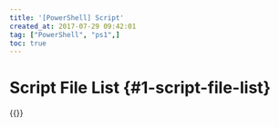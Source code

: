 ```yaml
---
title: '[PowerShell] Script'
created_at: 2017-07-29 09:42:01
tag: ["PowerShell", "ps1",]
toc: true
---
```


# Script File List {#1-script-file-list}

{{<file-list regularExpression="^.*\.ps1$">}}
